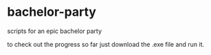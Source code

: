 bachelor-party
==============

scripts for an epic bachelor party

to check out the progress so far just download the .exe file and run it. 